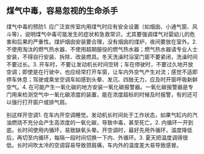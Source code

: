 ## 煤气中毒，容易忽视的生命杀手


煤气中毒的预防1. 应广泛宣传室内用煤气时应有安全设置（如烟囱、小通气窗、风斗等），说明煤气中毒可能发生的症状和急救常识，尤其要强调煤气对婴幼儿的危害和后果的严重性。煤炉烟囱安装要合理，没有烟囱的煤炉，夜间要放在室外。2. 不使用淘汰的燃气热水器，不使用超期服役的燃气热水器；燃气热水器请专业人士安装，不得自行安装、拆除、改装燃具。冬天洗澡时浴室门窗不要紧闭，洗澡时间不要过长。3. 开车时，不要让发动机长时间空转；车在停驶时，不要过久地开放空调；即使是在行驶中，也应经常打开车窗，让车内外空气产生对流；感觉不适即停车休息；驾驶或乘坐空调车如感到头晕、发沉、四肢无力，应及时开窗呼吸新鲜空气。4. 在可能产生一氧化碳的地方安装一氧化碳报警器。一氧化碳报警器是专门用来检测空气中一氧化碳浓度的装置，能在浓度超标的时候及时报警，有的还可以强行打开窗户或排气扇。

别这样开空调1. 在车内开空调睡觉。发动机长时间处于工作状态，如果气缸内的汽油燃烧不充分会产生高浓度的一氧化碳，导致中毒，甚至死亡。2. 内循环一开到底。长时间使用内循环，易致缺氧头晕。开空调时，最好先用外循环，温度降低后，再切至内循环，每隔一段时间切换一下内、外循环。3. 夏天把温度调得很低。长时间吹太冷的空调容易导致颈肩痛，车内外的温度差大易导致感冒。